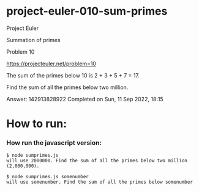 # project-euler-010-sum-primes

Project Euler

Summation of primes

Problem 10

https://projecteuler.net/problem=10

The sum of the primes below 10 is 2 + 3 + 5 + 7 = 17.

Find the sum of all the primes below two million.

Answer:  142913828922
Completed on Sun, 11 Sep 2022, 18:15

# How to run:

### How run the javascript version:

```
$ node sumprimes.js 
will use 2000000. Find the sum of all the primes below two million (2,000,000).

$ node sumprimes.js somenumber
will use somenumber. Find the sum of all the primes below somenumber
```
